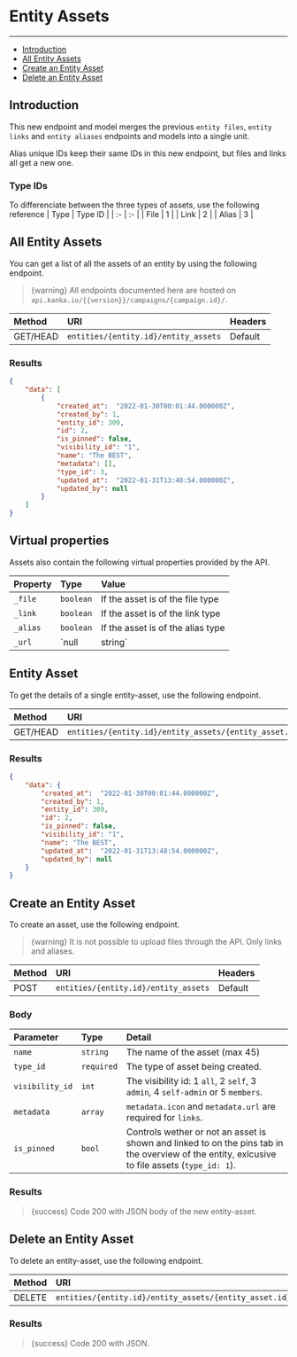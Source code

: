 # Entity Assets

---

- [Introduction](#introduction)
- [All Entity Assets](#all-entity-assets)
- [Create an Entity Asset](#create-entity-asset)
- [Delete an Entity Asset](#delete-entity-asset)

<a name="introduction"></a>
## Introduction

This new endpoint and model merges the previous `entity files`, `entity links` and `entity aliases` endpoints and models into a single unit.

Alias unique IDs keep their same IDs in this new endpoint, but files and links all get a new one.

### Type IDs

To differenciate between the three types of assets, use the following reference
| Type | Type ID |
| :- | :- |
| File | 1 |
| Link | 2 |
| Alias | 3 |

<a name="all-entity-assets"></a>
## All Entity Assets

You can get a list of all the assets of an entity by using the following endpoint.

> {warning} All endpoints documented here are hosted on `api.kanka.io/{{version}}/campaigns/{campaign.id}/`.


| Method | URI | Headers |
| :- |   :-   |  :-  |
| GET/HEAD | `entities/{entity.id}/entity_assets` | Default |

### Results
```json
{
    "data": [
        {
            "created_at":  "2022-01-30T00:01:44.000000Z",
            "created_by": 1,
            "entity_id": 309,
            "id": 2,
            "is_pinned": false,
            "visibility_id": "1",
            "name": "The BEST",
            "metadata": [],
            "type_id": 3,
            "updated_at":  "2022-01-31T13:48:54.000000Z",
            "updated_by": null
        }
    ]
}
```

## Virtual properties

Assets also contain the following virtual properties provided by the API.

| Property | Type | Value |
| :- |   :-   |  :-  |
|`_file` | `boolean` | If the asset is of the file type |
|`_link` | `boolean` | If the asset is of the link type |
|`_alias` | `boolean` | If the asset is of the alias type |
|`_url` | `null|string` | If it's a file, the fullpath URL |


<a name="entity-asset"></a>
## Entity Asset

To get the details of a single entity-asset, use the following endpoint.

| Method | URI | Headers |
| :- |   :-   |  :-  |
| GET/HEAD | `entities/{entity.id}/entity_assets/{entity_asset.id}` | Default |

### Results
```json
{
    "data": {
        "created_at":  "2022-01-30T00:01:44.000000Z",
        "created_by": 1,
        "entity_id": 309,
        "id": 2,
        "is_pinned": false,
        "visibility_id": "1",
        "name": "The BEST",
        "updated_at":  "2022-01-31T13:48:54.000000Z",
        "updated_by": null
    }
}
```


<a name="create-entity-asset"></a>
## Create an Entity Asset

To create an asset, use the following endpoint.

> {warning} It is not possible to upload files through the API. Only links and aliases.


| Method | URI | Headers |
| :- |   :-   |  :-  |
| POST | `entities/{entity.id}/entity_assets` | Default |

### Body

| Parameter | Type | Detail |
| :- |   :-   |  :-  |
| `name` | `string` | The name of the asset (max 45) |
| `type_id` | `required` | The type of asset being created.
| `visibility_id` | `int` | The visibility id: 1 `all`, 2 `self`, 3 `admin`, 4 `self-admin` or 5 `members`. |
| `metadata` | `array` | `metadata.icon` and `metadata.url` are required for `links`. |
| `is_pinned` | `bool` | Controls wether or not an asset is shown and linked to on the pins tab in the overview of the entity, exlcusive to file assets (`type_id: 1`). |

### Results

> {success} Code 200 with JSON body of the new entity-asset.


<a name="delete-entity-asset"></a>
## Delete an Entity Asset

To delete an entity-asset, use the following endpoint.

| Method | URI | Headers |
| :- |   :-   |  :-  |
| DELETE | `entities/{entity.id}/entity_assets/{entity_asset.id}` | Default |

### Results

> {success} Code 200 with JSON.
